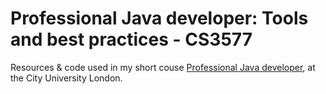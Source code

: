 # Professional Java developer: Tools and best practices  - CS3577

Resources &amp; code used in my short couse [Professional Java developer](http://www.city.ac.uk/courses/short-courses/professional-java-developer-tools-and-best-practices#course-detail=0), at the City University London.


